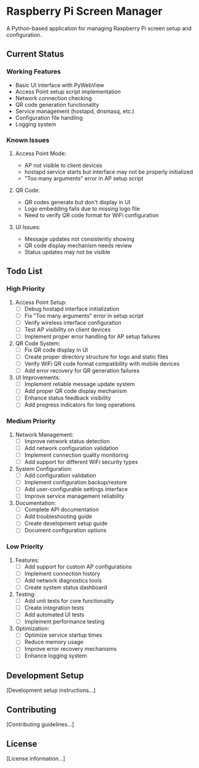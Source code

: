 # Raspberry Pi Screen Manager

A Python-based application for managing Raspberry Pi screen setup and configuration.

## Current Status

### Working Features
- Basic UI interface with PyWebView
- Access Point setup script implementation
- Network connection checking
- QR code generation functionality
- Service management (hostapd, dnsmasq, etc.)
- Configuration file handling
- Logging system

### Known Issues
1. Access Point Mode:
   - AP not visible to client devices
   - hostapd service starts but interface may not be properly initialized
   - "Too many arguments" error in AP setup script

2. QR Code:
   - QR codes generate but don't display in UI
   - Logo embedding fails due to missing logo file
   - Need to verify QR code format for WiFi configuration

3. UI Issues:
   - Message updates not consistently showing
   - QR code display mechanism needs review
   - Status updates may not be visible

## Todo List

### High Priority
1. Access Point Setup:
   - [ ] Debug hostapd interface initialization
   - [ ] Fix "Too many arguments" error in setup script
   - [ ] Verify wireless interface configuration
   - [ ] Test AP visibility on client devices
   - [ ] Implement proper error handling for AP setup failures

2. QR Code System:
   - [ ] Fix QR code display in UI
   - [ ] Create proper directory structure for logo and static files
   - [ ] Verify WiFi QR code format compatibility with mobile devices
   - [ ] Add error recovery for QR generation failures

3. UI Improvements:
   - [ ] Implement reliable message update system
   - [ ] Add proper QR code display mechanism
   - [ ] Enhance status feedback visibility
   - [ ] Add progress indicators for long operations

### Medium Priority
1. Network Management:
   - [ ] Improve network status detection
   - [ ] Add network configuration validation
   - [ ] Implement connection quality monitoring
   - [ ] Add support for different WiFi security types

2. System Configuration:
   - [ ] Add configuration validation
   - [ ] Implement configuration backup/restore
   - [ ] Add user-configurable settings interface
   - [ ] Improve service management reliability

3. Documentation:
   - [ ] Complete API documentation
   - [ ] Add troubleshooting guide
   - [ ] Create development setup guide
   - [ ] Document configuration options

### Low Priority
1. Features:
   - [ ] Add support for custom AP configurations
   - [ ] Implement connection history
   - [ ] Add network diagnostics tools
   - [ ] Create system status dashboard

2. Testing:
   - [ ] Add unit tests for core functionality
   - [ ] Create integration tests
   - [ ] Add automated UI tests
   - [ ] Implement performance testing

3. Optimization:
   - [ ] Optimize service startup times
   - [ ] Reduce memory usage
   - [ ] Improve error recovery mechanisms
   - [ ] Enhance logging system

## Development Setup

[Development setup instructions...]

## Contributing

[Contributing guidelines...]

## License

[License information...]